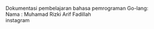 Dokumentasi pembelajaran bahasa pemrograman Go-lang:
<br>
Nama : Muhamad Rizki Arif Fadillah
<br>
<a src="https://instagram.com/mrafkibo">instagram</a>
